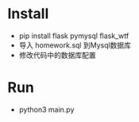 # Install
* pip install flask pymysql flask_wtf
* 导入 homework.sql 到Mysql数据库
* 修改代码中的数据库配置

# Run
* python3 main.py